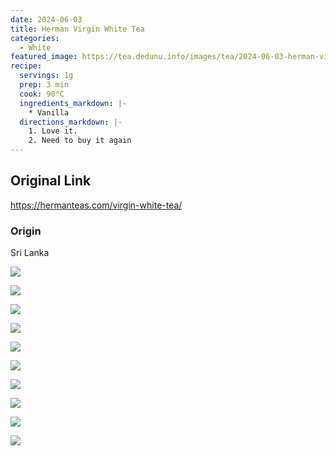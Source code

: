 ```yaml
---
date: 2024-06-03
title: Herman Virgin White Tea
categories:
  - White
featured_image: https://tea.dedunu.info/images/tea/2024-06-03-herman-virgin-white-tea-1.jpeg
recipe:
  servings: 1g
  prep: 3 min
  cook: 90°C
  ingredients_markdown: |-
    * Vanilla
  directions_markdown: |-
    1. Love it.
    2. Need to buy it again
---
```


## Original Link

<https://hermanteas.com/virgin-white-tea/>

### Origin

Sri Lanka

![](https://tea.dedunu.info/images/tea/2024-06-03-herman-virgin-white-tea-2.jpeg)

![](https://tea.dedunu.info/images/tea/2024-06-03-herman-virgin-white-tea-3.jpeg)

![](https://tea.dedunu.info/images/tea/2024-06-03-herman-virgin-white-tea-4.jpeg)

![](https://tea.dedunu.info/images/tea/2024-06-03-herman-virgin-white-tea-5.jpeg)

![](https://tea.dedunu.info/images/tea/2024-06-03-herman-virgin-white-tea-6.jpeg)

![](https://tea.dedunu.info/images/tea/2024-06-03-herman-virgin-white-tea-7.jpeg)

![](https://tea.dedunu.info/images/tea/2024-06-03-herman-virgin-white-tea-8.jpeg)

![](https://tea.dedunu.info/images/tea/2024-06-03-herman-virgin-white-tea-9.jpeg)

![](https://tea.dedunu.info/images/tea/2024-06-03-herman-virgin-white-tea-10.jpeg)

![](https://tea.dedunu.info/images/tea/2024-06-03-herman-virgin-white-tea-11.jpeg)
